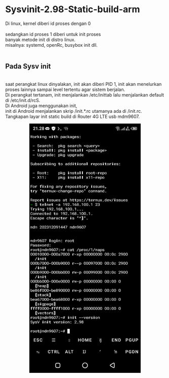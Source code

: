 # Sysvinit-2.98-Static-build-arm
Di linux, kernel diberi id proses dengan 0<br/><br/>sedangkan id proses 1 diberi untuk init proses<br/>banyak metode init di distro linux.<br/>misalnya: systemd, openRc, busybox init dll.<br/><br/><h2>Pada Sysv init</h2><br/>saat perangkat linux dinyalakan, init akan diberi PID 1, init akan menelurkan proses lainnya sampai level tertentu agar sistem berjalan.<br/>Di perangkat tertanam, init menjalankan /etc/inittab lalu menjalankan default di /etc/init.d/rcS.<br/>Di Android juga menggunakan init,<br/>init di Android menjalankan skrip /init.*.rc utamanya ada di /init.rc.<br/>Tangkapan layar init static build di Router 4G LTE usb mdm9607.<br/>
<center>
  <img width="70%" height="70%" src="https://raw.githubusercontent.com/jendraljack/Sysvinit-2.98-Static-build-arm/refs/heads/main/tangkapanLayar/ss1.jpeg"></img>
</center>
